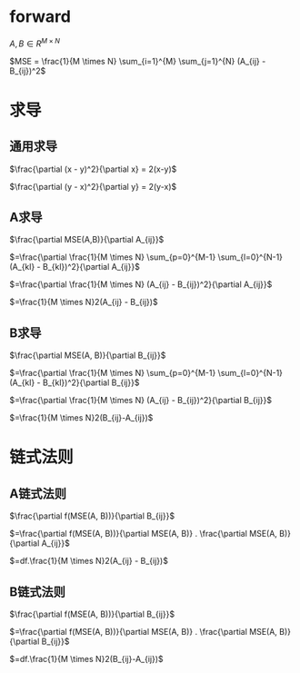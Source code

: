 
# forward

$A,B \in {R}^{M \times N}$

$MSE = \frac{1}{M \times N} \sum_{i=1}^{M} \sum_{j=1}^{N} (A_{ij} - B_{ij})^2$

# 求导
## 通用求导

$\frac{\partial (x - y)^2}{\partial x} = 2(x-y)$

$\frac{\partial (y - x)^2}{\partial y} = 2(y-x)$

## A求导

$\frac{\partial MSE(A,B)}{\partial A_{ij}}$

$=\frac{\partial \frac{1}{M \times N} \sum_{p=0}^{M-1} \sum_{l=0}^{N-1} (A_{kl} - B_{kl})^2}{\partial A_{ij}}$

$=\frac{\partial \frac{1}{M \times N} (A_{ij} - B_{ij})^2}{\partial A_{ij}}$

$=\frac{1}{M \times N}2(A_{ij} - B_{ij})$

## B求导

$\frac{\partial MSE(A, B)}{\partial B_{ij}}$

$=\frac{\partial \frac{1}{M \times N} \sum_{p=0}^{M-1} \sum_{l=0}^{N-1} (A_{kl} - B_{kl})^2}{\partial B_{ij}}$

$=\frac{\partial \frac{1}{M \times N} (A_{ij} - B_{ij})^2}{\partial B_{ij}}$

$=\frac{1}{M \times N}2(B_{ij}-A_{ij})$

# 链式法则

## A链式法则

$\frac{\partial f(MSE(A, B))}{\partial B_{ij}}$

$=\frac{\partial f(MSE(A, B))}{\partial MSE(A, B)} . \frac{\partial MSE(A, B)}{\partial A_{ij}}$

$=df.\frac{1}{M \times N}2(A_{ij} - B_{ij})$

## B链式法则

$\frac{\partial f(MSE(A, B))}{\partial B_{ij}}$

$=\frac{\partial f(MSE(A, B))}{\partial MSE(A, B)} . \frac{\partial MSE(A, B)}{\partial B_{ij}}$

$=df.\frac{1}{M \times N}2(B_{ij}-A_{ij})$

